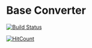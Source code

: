 # Base Converter
[![Build Status](https://travis-ci.org/RSWaffle/Base-Converter.png?branch=master)](https://travis-ci.org/RSWaffle/Base-Converter)

[![HitCount](http://hits.dwyl.com/RSWaffle/Base-Converter.svg)](http://hits.dwyl.com/RSWaffle/Base-Converter)
